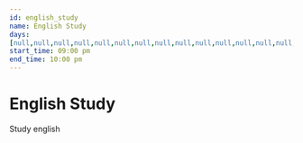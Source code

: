 ```yaml
---
id: english_study
name: English Study
days:
[null,null,null,null,null,null,null,null,null,null,null,null,null,null,null,null,null,null,null,null,null,null,null,null,null,null,null,"friday","monday"]
start_time: 09:00 pm
end_time: 10:00 pm
---
```

# English Study

Study english
